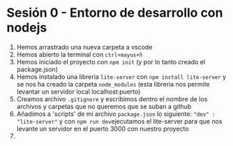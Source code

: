 # Sesión 0 - Entorno de desarrollo con nodejs
1. Hemos arrastrado una nueva carpeta a vscode
2. Hemos abierto la terminal con `ctrl+mayus+ñ`
3. Hemos iniciado el proyecto con `npm init` (y por lo tanto creado el package.json)
4. Hemos instalado una libreria `lite-server` con `npm install lite-server` y se nos ha creado la carpeta `node_modules` (esta libreria nos permite levantar un servidor local localhost:puerto)
5. Creamos archivo `.gitignore` y escribimos dentro el nombre de los archivos y carpetas que no queremos que se suban a github
6. Añadimos a 'scripts' de mi archivo `package.json` lo siguiente: `"dev" : "lite-server"` y con `npm run dev`ejecutamos el lite-server para que nos levante un servidor en el puerto 3000 con nuestro proyecto
7. 
